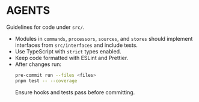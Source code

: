 # AGENTS

Guidelines for code under `src/`.

- Modules in `commands`, `processors`, `sources`, and `stores` should implement interfaces from `src/interfaces` and include tests.
- Use TypeScript with `strict` types enabled.
- Keep code formatted with ESLint and Prettier.
- After changes run:
  ```bash
  pre-commit run --files <files>
  pnpm test -- --coverage
  ```
  Ensure hooks and tests pass before committing.

